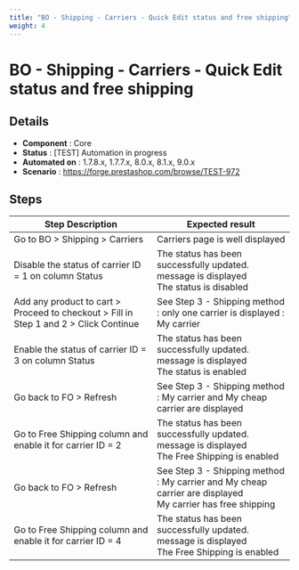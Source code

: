 ```yaml
---
title: "BO - Shipping - Carriers - Quick Edit status and free shipping"
weight: 4
---
```


# BO - Shipping - Carriers - Quick Edit status and free shipping
## Details
* **Component** : Core
* **Status** : [TEST] Automation in progress
* **Automated on** : 1.7.8.x, 1.7.7.x, 8.0.x, 8.1.x, 9.0.x
* **Scenario** : https://forge.prestashop.com/browse/TEST-972

## Steps
| Step Description | Expected result |
| ----- | ----- |
| Go to BO > Shipping > Carriers | Carriers page is well displayed |
| Disable the status of carrier ID = 1 on column Status | The status has been successfully updated. message is displayed<br>The status is disabled |
| Add any product to cart > Proceed to checkout > Fill in Step 1 and 2 > Click Continue | See Step 3 - Shipping method : only one carrier is displayed : My carrier |
| Enable the status of carrier ID = 3 on column Status | The status has been successfully updated. message is displayed<br>The status is enabled |
| Go back to FO > Refresh | See Step 3 - Shipping method : My carrier and My cheap carrier are displayed |
| Go to Free Shipping column and enable it for carrier ID = 2 | The status has been successfully updated. message is displayed<br>The Free Shipping is enabled |
| Go back to FO > Refresh | See Step 3 - Shipping method : My carrier and My cheap carrier are displayed<br>My carrier has free shipping |
| Go to Free Shipping column and enable it for carrier ID = 4 | The status has been successfully updated. message is displayed<br>The Free Shipping is enabled |
